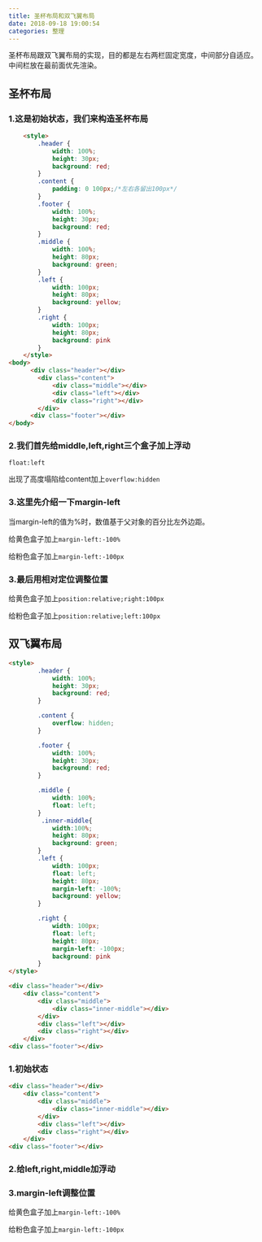 ```yaml
---
title: 圣杯布局和双飞翼布局
date: 2018-09-18 19:00:54
categories: 整理
---
```


圣杯布局跟双飞翼布局的实现，目的都是左右两栏固定宽度，中间部分自适应。
中间栏放在最前面优先渲染。 

<!--more-->

## 圣杯布局

### 1.这是初始状态，我们来构造圣杯布局

```html
	<style>
		.header {
			width: 100%;
			height: 30px;
			background: red;
		}
		.content {
			padding: 0 100px;/*左右各留出100px*/
		}
		.footer {
			width: 100%;
			height: 30px;
			background: red;
		}
		.middle {		
			width: 100%;
			height: 80px;
			background: green;
		}
		.left {
			width: 100px;
			height: 80px;
			background: yellow;
		}
		.right {		
			width: 100px;
			height: 80px;
			background: pink
		}
	</style>
<body>
	  <div class="header"></div>
     	<div class="content">
			<div class="middle"></div>
			<div class="left"></div>
			<div class="right"></div>
		</div>
	  <div class="footer"></div>
</body>
```

### 2.我们首先给middle,left,right三个盒子加上浮动

`float:left`

出现了高度塌陷给content加上`overflow:hidden`

### 3.这里先介绍一下margin-left

当margin-left的值为%时，数值基于父对象的百分比左外边距。  

给黄色盒子加上`margin-left:-100%`

给粉色盒子加上`margin-left:-100px`  

### 3.最后用相对定位调整位置

给黄色盒子加上`position:relative;right:100px`

给粉色盒子加上`position:relative;left:100px  `

## 双飞翼布局

```html
<style>
        .header {
			width: 100%;
			height: 30px;
			background: red;
		}

		.content {
			overflow: hidden;
		}

		.footer {
			width: 100%;
			height: 30px;
			background: red;
		}

		.middle {			
			width: 100%;
			float: left;
		}
         .inner-middle{
			width:100%;
			height: 80px;
			background: green;			
		}
		.left {
			width: 100px;
			float: left;
			height: 80px;
			margin-left: -100%;
			background: yellow;
		}

		.right {			
			width: 100px;
			float: left;
			height: 80px;
			margin-left: -100px;
			background: pink
		}
</style>

<div class="header"></div>
	<div class="content">
		<div class="middle">
			<div class="inner-middle"></div>
		</div>
		<div class="left"></div>
		<div class="right"></div>
	</div>
<div class="footer"></div>
```

### 1.初始状态

```html
<div class="header"></div>
	<div class="content">
		<div class="middle">
			<div class="inner-middle"></div>
		</div>
		<div class="left"></div>
		<div class="right"></div>
	</div>
<div class="footer"></div>
```

### 2.给left,right,middle加浮动

### 3.margin-left调整位置

给黄色盒子加上`margin-left:-100%`

给粉色盒子加上`margin-left:-100px`  

